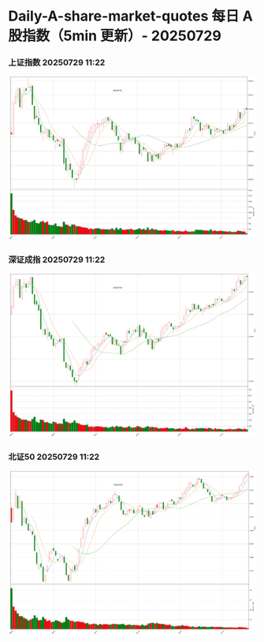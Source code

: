 
# Daily-A-share-market-quotes 每日 A 股指数（5min 更新）- 20250729

### 上证指数 20250729 11:22
![](./fig/2025/7/20250729-sh000001.png)

### 深证成指 20250729 11:22
![](./fig/2025/7/20250729-sz399001.png)

### 北证50 20250729 11:22
![](./fig/2025/7/20250729-bj899050.png)
